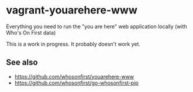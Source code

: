 # vagrant-youarehere-www

Everything you need to run the "you are here" web application locally (with Who's On First data)

This is a work in progress. It probably doesn't work yet.

## See also

* https://github.com/whosonfirst/youarehere-www
* https://github.com/whosonfirst/go-whosonfirst-pip
